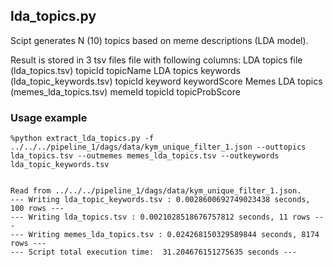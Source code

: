 
## lda_topics.py

Scipt generates N (10) topics based on meme descriptions (LDA model).

Result is stored in 3 tsv files file with following columns:
  LDA topics file (lda_topics.tsv)
    topicId
    topicName
  LDA topics keywords (lda_topic_keywords.tsv)
    topicId
    keyword
    keywordScore
  Memes LDA topics  (memes_lda_topics.tsv)
    memeId
    topicId
    topicProbScore


### Usage example

```
%python extract_lda_topics.py -f ../../../pipeline_1/dags/data/kym_unique_filter_1.json --outtopics lda_topics.tsv --outmemes memes_lda_topics.tsv --outkeywords lda_topic_keywords.tsv


Read from ../../../pipeline_1/dags/data/kym_unique_filter_1.json.
--- Writing lda_topic_keywords.tsv : 0.0028600692749023438 seconds, 100 rows ---
--- Writing lda_topics.tsv : 0.0021028518676757812 seconds, 11 rows ---
--- Writing memes_lda_topics.tsv : 0.024268150329589844 seconds, 8174 rows ---
--- Script total execution time:  31.204676151275635 seconds ---
```
